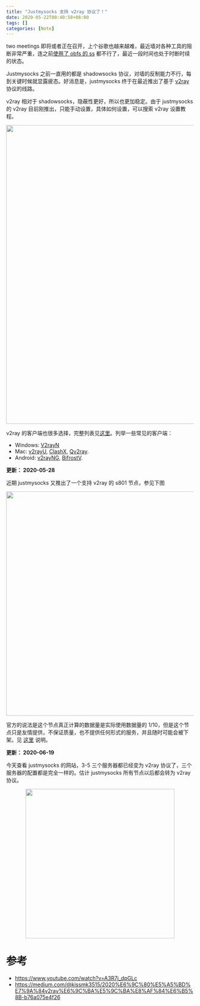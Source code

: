 ```yaml
---
title: "Justmysocks 支持 v2ray 协议了！"
date: 2020-05-22T00:40:58+08:00
tags: []
categories: [Note]
---
```



two meetings 即将或者正在召开，上个谷歌也越来越难，最近墙对各种工具的阻断非常严重，连之前[使用了 obfs 的 ss](https://jdhao.github.io/2020/04/25/shadowsocks_obfs_setup/) 都不行了，最近一段时间也处于时断时续的状态。

Justmysocks 之前一直用的都是 shadowsocks 协议，对墙的反制能力不行，每到关键时候就显露疲态。好消息是，justmysocks 终于在最近推出了基于 [v2ray](https://www.v2ray.com/en/) 协议的线路。

<!--more-->

v2ray 相对于 shadowsocks，隐蔽性更好，所以也更加稳定。由于 justmysocks 的 v2ray 目前刚推出，只能手动设置，具体如何设置，可以搜索 v2ray 设置教程。

<p align="center">
<img src="https://blog-resource-1257868508.file.myqcloud.com/20200522012607.png" width="800">
</p>

v2ray 的客户端也很多选择，完整列表见[这里](https://www.v2ray.com/awesome/tools.html)。列举一些常见的客户端：

+ Windows: [V2rayN](https://github.com/2dust/v2rayN)
+ Mac: [v2rayU](https://github.com/yanue/V2rayU), [ClashX](https://github.com/yichengchen/clashX), [Qv2ray](https://github.com/lhy0403/Qv2ray).
+ Android: [v2rayNG](https://github.com/2dust/v2rayNG/releases), [BifrostV](https://apkpure.com/bifrostv/com.github.dawndiy.bifrostv).

**更新： 2020-05-28**

近期 justmysocks 又推出了一个支持 v2ray 的 s801 节点，参见下图

<p align="center">
<img src="https://blog-resource-1257868508.file.myqcloud.com/20200528224209.jpg" width="600">
</p>

官方的说法是这个节点真正计算的数据量是实际使用数据量的 1/10，但是这个节点只是友情提供，不保证质量，也不提供任何形式的服务，并且随时可能会被下架。见 [这里](https://justmysocks.net/members/knowledgebase.php?action=displayarticle&id=13) 说明。

**更新： 2020-06-19**

今天查看 justmysocks 的网站，3-5 三个服务器都已经变为 v2ray 协议了，三个服务器的配置都是完全一样的。估计 justmysocks 所有节点以后都会转为 v2ray 协议。

<p align="center">
<img src="https://blog-resource-1257868508.file.myqcloud.com/20200619004423.png" width="400">
</p>


# 参考

+ https://www.youtube.com/watch?v=A3R7j_dpGLc
+ https://medium.com/@kissmk3515/2020%E6%9C%80%E5%A5%BD%E7%9A%84v2ray%E6%9C%BA%E5%9C%BA%E8%AF%84%E6%B5%8B-b76a075e4f26
